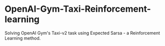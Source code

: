 # OpenAI-Gym-Taxi-Reinforcement-learning
Solving OpenAI Gym's Taxi-v2 task using Expected Sarsa - a Reinforcement Learning method.
